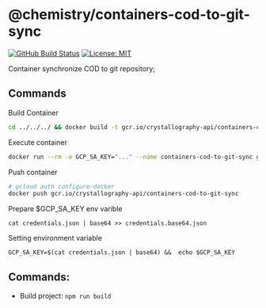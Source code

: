 # @chemistry/containers-cod-to-git-sync
[![GitHub Build Status](https://github.com/chemistry/crystallography-api/workflows/CI/badge.svg)](https://github.com/chemistry/crystallography-api/actions?query=workflow%3ACI)
[![License: MIT](https://img.shields.io/badge/License-MIT-gren.svg)](https://opensource.org/licenses/MIT)

Container synchronize COD to git repository;

## Commands
Build Container
```bash
cd ../../../ && docker build -t gcr.io/crystallography-api/containers-cod-to-git-sync -f packages/containers/cod-to-git-sync/Dockerfile .
```

Execute container
```bash
docker run --rm -e GCP_SA_KEY="..." --name containers-cod-to-git-sync gcr.io/crystallography-api/containers-cod-to-git-sync
```

Push container
```bash
# gcloud auth configure-docker
docker push gcr.io/crystallography-api/containers-cod-to-git-sync
```

Prepare $GCP_SA_KEY env varible
```
cat credentials.json | base64 >> credentials.base64.json
```

Setting environment variable
```
GCP_SA_KEY=$(cat credentials.json | base64) &&  echo $GCP_SA_KEY
```

## Commands:
  * Build project: `npm run build`

